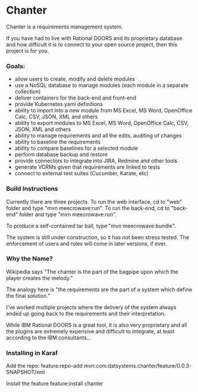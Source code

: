 # Chanter
Chanter is a requirements management system.

If you have had to live with Rational DOORS and its proprietary database and how difficult it is to connect to your open source project, then this project is for you.

### Goals:
* allow users to create, modify and delete modules
* use a NoSQL database to manage modules (each module in a separate collection)
* deliver containers for the back-end and front-end
* provide Kubernetes yaml definitions
* ability to import into a new module from MS Excel, MS Word, OpenOffice Calc, CSV, JSON, XML and others
* ability to export modules to MS Excel, MS Word, OpenOffice Calc, CSV, JSON, XML and others
* ability to manage requirements and all the edits, auditing of changes
* ability to baseline the requirements 
* ability to compare baselines for a selected module
* perform database backup and restore
* provide connectors to integrate into JIRA, Redmine and other tools
* generate VCRMs given that requirements are linked to tests
* connect to external test suites (Cucumber, Karate, etc)

### Build Instructions
Currently there are three projects.
To run the web interface, cd to "web" folder and type "mvn meecrowave:run".
To run the back-end, cd to "back-end" folder and type "mvn meecrowave:run".

To produce a self-contained tar ball, type "mvn meecrowave:bundle".

The system is still under construction, so it has not been stress tested.
The enforcement of users and roles will come in later versions, if ever.

### Why the Name?
Wikipedia says "The chanter is the part of the bagpipe upon which the player creates the melody."

The analogy here is "the requirements are the part of a system which define the final solution."

I've worked multiple projects where the delivery of the system always ended up going back to 
the requirements and their interpretation.

While IBM Rational DOORS is a great tool, it is also very proprietary and all the plugins
are extremely expensive and difficult to integrate, at least according to the IBM consultants...
 
### Installing in Karaf
Add the repo:
  feature:repo-add mvn:com.datsystems.chanter/feature/0.0.3-SNAPSHOT/xml

Install the feature
  feature:install chanter
